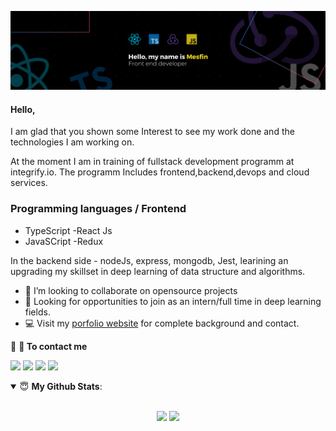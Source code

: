 


[<img src ="https://github.com/mesfint/mesfint/blob/master/Black%20Technology%20LinkedIn%20Banner.png">](https://mesfint.com)

<!--
**mesfint/mesfint** is a ✨ _special_ ✨ repository because its `README.md` (this file) appears on your GitHub profile.

Here are some ideas to get you started:

- 🔭 I’m currently working on ...
- 🌱 I’m currently learning ...
- 👯 I’m looking to collaborate on ...
- 🤔 I’m looking for help with ...
- 💬 Ask me about ...
- 📫 How to reach me: ...
- 😄 Pronouns: ...
- ⚡ Fun fact: ...
-->
#### Hello, 
I am glad that you shown some Interest to see my work done and the technologies I am working on.


At the moment I am in training of fullstack development programm at integrify.io. The programm Includes frontend,backend,devops and cloud services.
### Programming languages / Frontend
  - TypeScript   -React Js
  - JavaSCript   -Redux

 In the backend side - nodeJs, express, mongodb, Jest, learining an upgrading my skillset in deep learning of data structure and algorithms.
- 👯 I’m looking to collaborate on opensource projects 
- 🔭 Looking for opportunities to join as an intern/full time in deep learning fields.
 - 💻 Visit my [porfolio website](https://mesfint.com) for complete background and contact.

<summary>🤝 <b>💬 To contact me</b></summary>

[<img src ="https://img.shields.io/badge/portfolio-%23.svg?&style=for-the-badge&logo=&logoColor=white%22">](https://mesfint.com)
[<img src="https://img.shields.io/badge/twitter-%231DA1F2.svg?&style=for-the-badge&logo=twitter&logoColor=white" />](https://twitter.com/MesfinTe) 
[<img src="https://img.shields.io/badge/linkedin-%230077B5.svg?&style=for-the-badge&logo=linkedin&logoColor=white" />](https://www.linkedin.com/in/mesfin/)
[<img src = "https://img.shields.io/badge/instagram-%23E4405F.svg?&style=for-the-badge&logo=instagram&logoColor=white">](https://www.instagram.com/mesfint2020/)

<details open>
 <summary> 😇 <b>My Github Stats</b>: </summary>

<br>


<p align = "center">
  <img src = "https://github-readme-stats.vercel.app/api?username=mesfint&show_icons=true&theme=tokyonight&line_height=27">
  <img src = "https://github-readme-stats.vercel.app/api/top-langs/?username=mesfint&show=React,Typescript,JavaScript,html&theme=tokyonight">



 
</p>

</details>
